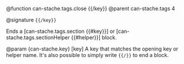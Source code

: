 @function can-stache.tags.close {{/key}}
@parent can-stache.tags 4

@signature `{{/key}}`

Ends a [can-stache.tags.section {{#key}}] or [can-stache.tags.sectionHelper {{#helper}}]
block.

@param {can-stache.key} [key] A key that matches the opening key or helper name. It's also
possible to simply write `{{/}}` to end a block.
